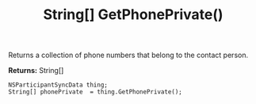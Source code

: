 ﻿---
uid: crmscript_ref_NSParticipantSyncData_GetPhonePrivate
title: String[] GetPhonePrivate()
intellisense: NSParticipantSyncData.GetPhonePrivate
keywords: NSParticipantSyncData, GetPhonePrivate
so.topic: reference
---

Returns a collection of phone numbers that belong to the contact person.

**Returns:** String[]


```crmscript
NSParticipantSyncData thing;
String[] phonePrivate  = thing.GetPhonePrivate();
```


